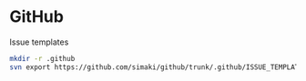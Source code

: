 # GitHub

Issue templates

```sh
mkdir -r .github
svn export https://github.com/simaki/github/trunk/.github/ISSUE_TEMPLATE .github/ISSUE_TEMPLATE
```
